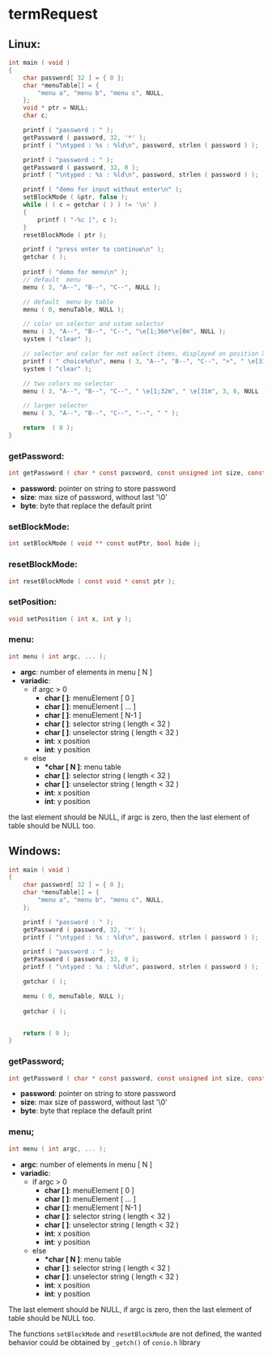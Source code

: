 # termRequest

## Linux:

```C
int main ( void )
{
	char password[ 32 ] = { 0 };
	char *menuTable[] = {
		"menu a", "menu b", "menu c", NULL,
	};
	void * ptr = NULL;
	char c;

	printf ( "password : " );
	getPassword ( password, 32, '*' );
	printf ( "\ntyped : %s : %ld\n", password, strlen ( password ) );

	printf ( "password : " );
	getPassword ( password, 32, 0 );
	printf ( "\ntyped : %s : %ld\n", password, strlen ( password ) );

	printf ( "demo for input without enter\n" );
	setBlockMode ( &ptr, false );
	while ( ( c = getchar ( ) ) != '\n' )
	{
		printf ( "-%c |", c );
	}
	resetBlockMode ( ptr );

	printf ( "press enter to continue\n" );
	getchar ( );
	
	printf ( "demo for menu\n" );
	// default  menu
	menu ( 3, "A--", "B--", "C--", NULL );

	// default  menu by table
	menu ( 0, menuTable, NULL );

	// color on selector and ustom selector
	menu ( 3, "A--", "B--", "C--", "\e[1;36m*\e[0m", NULL );
	system ( "clear" );

	// selector and color for not select items, displayed on position X/Y
	printf ( " choice%d\n", menu ( 3, "A--", "B--", "C--", ">", " \e[31m", 3, 6, NULL ) );
	system ( "clear" );

	// two colors no selector
	menu ( 3, "A--", "B--", "C--", " \e[1;32m", " \e[31m", 3, 6, NULL );

	// larger selector
	menu ( 3, "A--", "B--", "C--", "--", " " );

	return  ( 0 );
}
```

### getPassword:
```C
int getPassword ( char * const password, const unsigned int size, const char byte );
```

 - **password**: pointer on string to store password
 - **size**: max size of password, without last '\0'
 - **byte**: byte that replace the default print

### setBlockMode:
```C
int setBlockMode ( void ** const outPtr, bool hide );
```

### resetBlockMode:
```C
int resetBlockMode ( const void * const ptr );
```

### setPosition:
```C
void setPosition ( int x, int y );
```

### menu:
```C
int menu ( int argc, ... );
```
 
 - **argc**: number of elements in menu [ N ]
 - **variadic**: 
   - if argc > 0
     - **char [ ]**: menuElement [ 0 ]
     - **char [ ]**: menuElement [ ... ]
     - **char [ ]**: menuElement [ N-1 ]
     - **char [ ]**: selector string ( length < 32 )
     - **char [ ]**: unselector string ( length < 32 )
     - **int**: x position
     - **int**: y position
   - else
     - **\*char [ N ]**: menu table
     - **char [ ]**: selector string ( length < 32 )
     - **char [ ]**: unselector string ( length < 32 )
     - **int**: x position
     - **int**: y position

the last element should be NULL, if argc is zero, then the last element of table should be NULL too.


## Windows:

```C
int main ( void )
{
	char password[ 32 ] = { 0 };
	char *menuTable[] = {
		"menu a", "menu b", "menu c", NULL,
	};

	printf ( "password : " );
	getPassword ( password, 32, '*' );
	printf ( "\ntyped : %s : %ld\n", password, strlen ( password ) );

	printf ( "password : " );
	getPassword ( password, 32, 0 );
	printf ( "\ntyped : %s : %ld\n", password, strlen ( password ) );

	getchar ( );

	menu ( 0, menuTable, NULL );
	
	getchar ( );


	return ( 0 );
}
```

### getPassword;
```C
int getPassword ( char * const password, const unsigned int size, const char byte );
```

 - **password**: pointer on string to store password
 - **size**: max size of password, without last '\0'
 - **byte**: byte that replace the default print

### menu;
```C
int menu ( int argc, ... );
```

 - **argc**: number of elements in menu [ N ]
 - **variadic**: 
   - if argc > 0
     - **char [ ]**: menuElement [ 0 ]
     - **char [ ]**: menuElement [ ... ]
     - **char [ ]**: menuElement [ N-1 ]
     - **char [ ]**: selector string ( length < 32 )
     - **char [ ]**: unselector string ( length < 32 )
     - **int**: x position
     - **int**: y position
   - else
     - **\*char [ N ]**: menu table
     - **char [ ]**: selector string ( length < 32 )
     - **char [ ]**: unselector string ( length < 32 )
     - **int**: x position
     - **int**: y position

The last element should be NULL, if argc is zero, then the last element of table should be NULL too.

The functions `setBlockMode` and `resetBlockMode` are not defined, the wanted behavior could be obtained by `_getch()` of `conio.h` library

